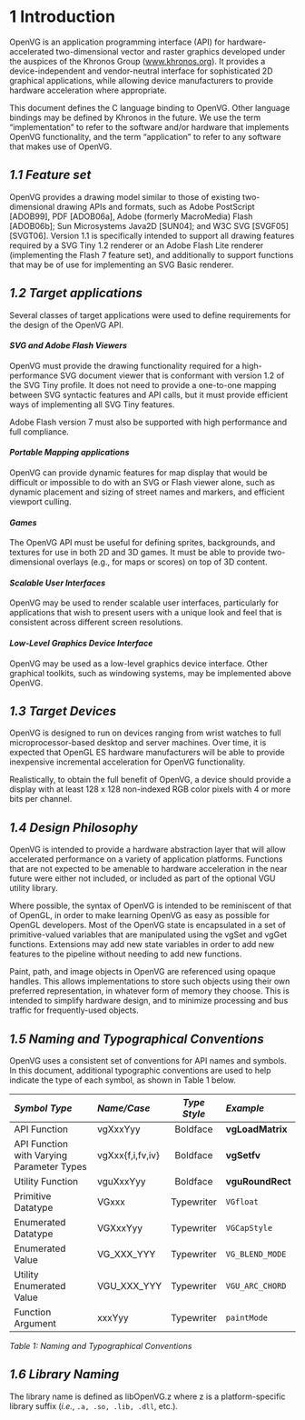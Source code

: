 # 1 Introduction
<a name="chapter01"></a> <a name="Introduction"></a>
OpenVG is an application programming interface (API) for hardware-accelerated two-dimensional vector and raster graphics developed under the auspices of the Khronos Group (www.khronos.org). It provides a device-independent and vendor-neutral interface for sophisticated 2D graphical applications, while allowing device manufacturers to provide hardware acceleration where appropriate.

This document defines the C language binding to OpenVG. Other language bindings may be defined by Khronos in the future. We use the term “implementation” to refer to the software and/or hardware that implements OpenVG functionality, and the term “application” to refer to any software that makes use of OpenVG.

## _1.1 Feature set_
<a name="Feature_Set"></a>
OpenVG provides a drawing model similar to those of existing two-dimensional drawing APIs and formats, such as Adobe PostScript [ADOB99], PDF [ADOB06a], Adobe (formerly MacroMedia) Flash [ADOB06b]; Sun Microsystems Java2D [SUN04]; and W3C SVG [SVGF05][SVGT06]. Version 1.1 is specifically intended to support all drawing features required by a SVG Tiny 1.2 renderer or an Adobe Flash Lite renderer (implementing the Flash 7 feature set), and additionally to support functions that may be of use for implementing an SVG Basic renderer.

## _1.2 Target applications_
<a name="Target_applications"></a>
Several classes of target applications were used to define requirements for the design of the OpenVG API.

#### _SVG and Adobe Flash Viewers_
<a name="SVG_and_Adobe_Flash_Viewers"></a>
OpenVG must provide the drawing functionality required for a high-performance SVG document viewer that is conformant with version 1.2 of the SVG Tiny profile. It does not need to provide a one-to-one mapping between SVG syntactic features and API calls, but it must provide efficient ways of implementing all SVG Tiny features.

Adobe Flash version 7 must also be supported with high performance and full
compliance.

#### _Portable Mapping applications_
<a name="Portable_Mapping_applications"></a>
OpenVG can provide dynamic features for map display that would be difficult or impossible to do with an SVG or Flash viewer alone, such as dynamic placement and sizing of street names and markers, and efficient viewport culling.

#### _Games_
<a name="Games"></a>
The OpenVG API must be useful for defining sprites, backgrounds, and textures for use in both 2D and 3D games. It must be able to provide two-dimensional overlays (e.g., for maps or scores) on top of 3D content.

#### _Scalable User Interfaces_
<a name="Scalable_User_Interfaces"></a>
OpenVG may be used to render scalable user interfaces, particularly for applications that wish to present users with a unique look and feel that is consistent across different screen resolutions.

#### _Low-Level Graphics Device Interface_
<a name="Low_Level_Graphics_Device_Interface"></a>
OpenVG may be used as a low-level graphics device interface. Other graphical toolkits, such as windowing systems, may be implemented above OpenVG.

## _1.3 Target Devices_
<a name="Target_Devices"></a>
OpenVG is designed to run on devices ranging from wrist watches to full microprocessor-based desktop and server machines. Over time, it is expected that OpenGL ES hardware manufacturers will be able to provide inexpensive incremental acceleration for OpenVG functionality.

Realistically, to obtain the full benefit of OpenVG, a device should provide a display with at least 128 x 128 non-indexed RGB color pixels with 4 or more bits per channel.

## _1.4 Design Philosophy_
<a name="Design_Philosophy"></a>
OpenVG is intended to provide a hardware abstraction layer that will allow accelerated performance on a variety of application platforms. Functions that are not expected to be amenable to hardware acceleration in the near future were either not included, or included as part of the optional VGU utility library.

Where possible, the syntax of OpenVG is intended to be reminiscent of that of OpenGL, in order to make learning OpenVG as easy as possible for OpenGL developers. Most of the OpenVG state is encapsulated in a set of primitive-valued variables that are manipulated using the vgSet and vgGet functions. Extensions may add new state variables in order to add new features to the pipeline without needing to add new functions.

Paint, path, and image objects in OpenVG are referenced using opaque handles. This allows implementations to store such objects using their own preferred representation, in whatever form of memory they choose. This is intended to simplify hardware design, and to minimize processing and bus traffic for frequently-used objects.

## _1.5 Naming and Typographical Conventions_
<a name="Naming_and_Typographical_Conventions"></a>
OpenVG uses a consistent set of conventions for API names and symbols. In this document, additional typographic conventions are used to help indicate the type of each symbol, as shown in Table 1 below.

| _Symbol Type_ | _Name/Case_ | _Type Style_ | _Example_ |
|  :---         |  :---       |   :---:      |  :---     |
| API Function  | vgXxxYyy    | Boldface     | **vgLoadMatrix** |
|API Function with Varying Parameter Types|vgXxx{f,i,fv,iv} |Boldface |**vgSetfv**|
|Utility Function| vguXxxYyy |Boldface| **vguRoundRect**|
|Primitive Datatype |VGxxx |Typewriter| `VGfloat`|
|Enumerated Datatype |VGXxxYyy| Typewriter |`VGCapStyle`|
|Enumerated Value| VG_XXX_YYY |Typewriter| `VG_BLEND_MODE`|
|Utility Enumerated Value| VGU_XXX_YYY| Typewriter |`VGU_ARC_CHORD`|
|Function Argument| xxxYyy |Typewriter |`paintMode`|
_Table 1: Naming and Typographical Conventions_

## _1.6 Library Naming_
<a name="Library_Naming"></a>
The library name is defined as libOpenVG.z where z is a platform-specific library suffix (_i.e._, `.a, .so, .lib, .dll`, etc.).

<div style="page-break-after: always;"></div>
